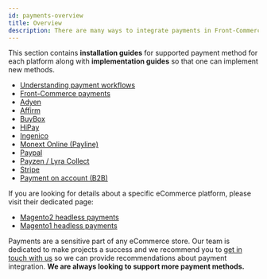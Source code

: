 ```yaml
---
id: payments-overview
title: Overview
description: There are many ways to integrate payments in Front-Commerce. We support different payment workflows, and payment modules from different platforms (Magento2 …), and Front-Commerce can also process payments itself with Front-Commerce payment modules. In this section, you will learn how payments can be added to an application.
---
```


This section contains **installation guides** for supported payment method for each platform along with **implementation guides** so that one can implement new methods.

- [Understanding payment workflows](/docs/advanced/payments/payment-workflows.html)
- [Front-Commerce payments](/docs/advanced/payments/front-commerce-payments.html)
- [Adyen](/docs/advanced/payments/adyen.html)
- [Affirm](/docs/advanced/payments/affirm.html)
- [BuyBox](/docs/advanced/payments/buybox.html)
- [HiPay](/docs/advanced/payments/hipay.html)
- [Ingenico](/docs/advanced/payments/ingenico.html)
- [Monext Online (Payline)](/docs/advanced/payments/payline.html)
- [Paypal](/docs/advanced/payments/paypal.html)
- [Payzen / Lyra Collect](/docs/advanced/payments/payzen.html)
- [Stripe](/docs/advanced/payments/stripe.html)
- [Payment on account (B2B)](/docs/advanced/payments/payment-on-account.html)

If you are looking for details about a specific eCommerce platform, please visit their dedicated page:

- [Magento2 headless payments](/docs/magento2/headless-payments.html)
- [Magento1 headless payments](/docs/magento1/headless-payments.html)

Payments are a sensitive part of any eCommerce store. Our team is dedicated to make projects a success and we recommend you to <span class="intercom-launcher">[get in touch with us](mailto:hello@front-commerce.com)</span> so we can provide recommendations about payment integration. **We are always looking to support more payment methods.**
